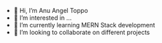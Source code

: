 - 👋 Hi, I’m Anu Angel Toppo
- 👀 I’m interested in ...
- 🌱 I’m currently learning MERN Stack development 
- 💞️ I’m looking to collaborate on different projects

<!---
AnuAngelToppo/AnuAngelToppo is a ✨ special ✨ repository because its `README.md` (this file) appears on your GitHub profile.
You can click the Preview link to take a look at your changes.
--->
